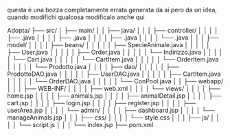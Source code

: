 questa è una bozza completamente errata generata da ai pero da un idea, 
quando modifichi qualcosa modificalo anche qui


Adopta/
├── src/
│   ├── main/
│   │   ├── java/
│   │   │   ├── controller/
│   │   │   │   ├── .java
│   │   │   │   ├── .java
│   │   │   │   ├── .java
│   │   │   │   └── .java
│   │   │   ├── model/
│   │   │   │   ├── beans/
│   │   │   │   │   ├── SpecieAnimale.java
│   │   │   │   │   ├── User.java
│   │   │   │   │   ├── Order.java
│   │   │   │   │   └── Indirizzo.java
│   │   │   │   │   └── Cart.java
│   │   │   │   │   └── CartItem.java
│   │   │   │   │   └── OrderItem.java
│   │   │   │   │   └── Prodotto.java
│   │   │   │   ├── dao/
│   │   │   │   │   ├── ProdottoDAO.java
│   │   │   │   │   ├── UserDAO.java
│   │   │   │   │   ├── CartItem.java
│   │   │   │   │   └── OrderDAO.java
│   │   │   │   │   └── ConPool.java
│   │   ├── webapp/
│   │   │   ├── WEB-INF/
│   │   │   │   ├── web.xml
│   │   │   │   └── views/
│   │   │   │       ├── home.jsp
│   │   │   │       ├── animals.jsp
│   │   │   │       ├── animalDetail.jsp
│   │   │   │       ├── cart.jsp
│   │   │   │       ├── login.jsp
│   │   │   │       ├── register.jsp
│   │   │   │       ├── userArea.jsp
│   │   │   │       └── admin/
│   │   │   │           ├── dashboard.jsp
│   │   │   │           └── manageAnimals.jsp
│   │   │   ├── css/
│   │   │   │   └── style.css
│   │   │   ├── js/
│   │   │   │   └── script.js
│   │   │   └── index.jsp
├── pom.xml